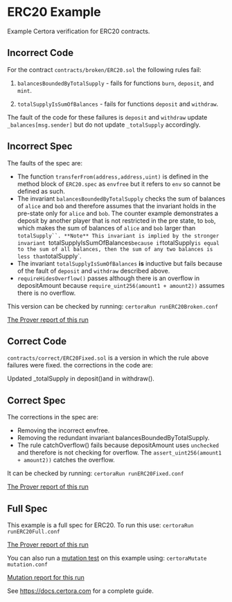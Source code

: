 # ERC20 Example

Example Certora verification for ERC20 contracts.

## Incorrect Code
For the contract `contracts/broken/ERC20.sol` 
the following rules fail:

1. `balancesBoundedByTotalSupply` - fails for functions `burn`, `deposit`, and `mint`.

2. `totalSupplyIsSumOfBalances` - fails for functions `deposit` and `withdraw`.

The fault of the code for these failures is
`deposit` and `withdraw` update `_balances[msg.sender]` but do not update `_totalSupply` accordingly.

## Incorrect Spec
The faults of the spec are:
- The function `transferFrom(address,address,uint)` is defined in the method block of `ERC20.spec` as
   `envfree` but it refers to `env` so cannot be defined as such.
- The invariant `balancesBoundedByTotalSupply` checks the sum of balances of `alice` and `bob` and therefore assumes
   that the invariant holds in the pre-state only for `alice` and `bob`. The counter example demonstrates a
   deposit by another player that is not restricted in the pre state, to `bob`, which makes the sum of balances of `alice` and `bob` larger than `totalSupply``.
   **Note**
   This invariant is implied by the stronger invariant `totalSupplyIsSumOfBalances` because if `totalSupply`
   is equal to the sum of all balances, then the sum of any two balances is less than `totalSupply`.
- The invariant `totalSupplyIsSumOfBalances` **is** inductive but fails because of the fault of 
   `deposit` and `withdraw` described above.
- `requireHidesOverflow()` passes although there is an overflow in depositAmount because `require_uint256(amount1 + amount2))` assumes there is no overflow.


This version can be checked by running:
```certoraRun runERC20Broken.conf```

[The Prover report of this run](https://prover.certora.com/output/15800/bd5b3b7d90eb4dfa9a1c0449c5f374aa?anonymousKey=eac1c44973b044ea82f96dde4179de341e81bd49)

## Correct Code
`contracts/correct/ERC20Fixed.sol` is a version in which the rule above failures were fixed. the corrections in the code are:

Updated _totalSupply in deposit()and in withdraw().

## Correct Spec
The corrections in the spec are:

- Removing the incorrect envfree. 
- Removing the redundant invariant balancesBoundedByTotalSupply.
- The rule catchOverflow() fails because depositAmount uses `unchecked` and therefore is not checking for overflow. The `assert_uint256(amount1 + amount2))` catches the overflow.

It can be checked by running:
```certoraRun runERC20Fixed.conf```

[The Prover report of this run](https://prover.certora.com/output/15800/c15d9887881c4dd79c1c474cff5a3463?anonymousKey=81e208dee08aa35e805a111bbfdbf7ea693d7ca4)

## Full Spec

This example is a full spec for ERC20.
To run this use:
```certoraRun runERC20Full.conf```

[The Prover report of this run](https://prover.certora.com/output/15800/cbb6dba5639f4a1799f6367da9c5119d?anonymousKey=68ae2f8dc5dbe158ccdb34ea4794244f4fcb14ac)

You can also run a [mutation test](https://docs.certora.com/en/latest/docs/gambit/index.html) on this example using:
```certoraMutate mutation.conf```

[Mutation report for this run](https://mutation-testing.certora.com?id=c95fc217-3300-4323-a379-08b99421ca06&anonymousKey=932faa90-d711-4a6b-b4d6-eb5a58f8455a)


See https://docs.certora.com for a complete guide.